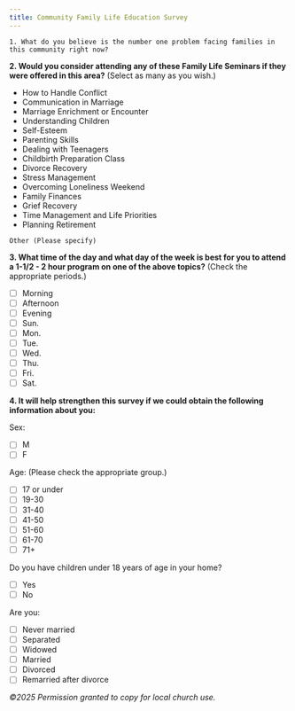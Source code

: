 ```yaml
---
title: Community Family Life Education Survey
---
```


`1. What do you believe is the number one problem facing families in this community right now?`

**2. Would you consider attending any of these Family Life Seminars if they were offered in this area?** (Select as many as you wish.)

- How to Handle Conflict
- Communication in Marriage
- Marriage Enrichment or Encounter
- Understanding Children
- Self-Esteem
- Parenting Skills
- Dealing with Teenagers
- Childbirth Preparation Class
- Divorce Recovery
- Stress Management
- Overcoming Loneliness Weekend
- Family Finances
- Grief Recovery
- Time Management and Life Priorities
- Planning Retirement

`Other (Please specify)`

**3. What time of the day and what day of the week is best for you to attend a 1-1/2 - 2 hour program on one of the above topics?** (Check the appropriate periods.)

- [ ] Morning
- [ ] Afternoon
- [ ] Evening
- [ ] Sun.
- [ ] Mon.
- [ ] Tue.
- [ ] Wed.
- [ ] Thu.
- [ ] Fri.
- [ ] Sat.

**4. It will help strengthen this survey if we could obtain the following information about you:**

Sex:
- [ ] M
- [ ] F

Age: (Please check the appropriate group.)

- [ ] 17 or under
- [ ] 19-30
- [ ] 31-40
- [ ] 41-50
- [ ] 51-60
- [ ] 61-70
- [ ] 71+

Do you have children under 18 years of age in your home?

- [ ] Yes
- [ ] No

Are you:

- [ ] Never married
- [ ] Separated
- [ ] Widowed
- [ ] Married
- [ ] Divorced
- [ ] Remarried after divorce

_©2025 Permission granted to copy for local church use._